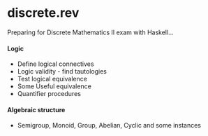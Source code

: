 # discrete.rev

Preparing for Discrete Mathematics II exam with Haskell...

#### Logic
- Define logical connectives
- Logic validity - find tautologies
- Test logical equivalence
- Some Useful equivalence 
- Quantifier procedures
  
#### Algebraic structure
- Semigroup, Monoid, Group, Abelian, Cyclic and some instances